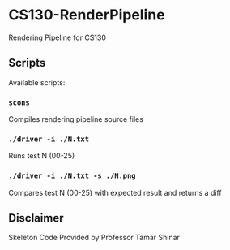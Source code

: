 # CS130-RenderPipeline
Rendering Pipeline for CS130
## Scripts

Available scripts:

### `scons`

Compiles rendering pipeline source files

### `./driver -i ./N.txt`

Runs test N (00-25)

### `./driver -i ./N.txt -s ./N.png`

Compares test N (00-25) with expected result and returns a diff

## Disclaimer
Skeleton Code Provided by Professor Tamar Shinar
